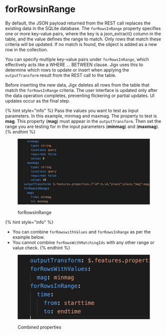 # forRowsinRange

By default, the JSON payload returned from the REST call replaces the existing data in the SQLite database. The `forRowsInRange` property specifies one or more key-value pairs, where the key is a json\_extract() column in the table, and the value defines the range to match. Only rows that match these criteria will be updated. If no match is found, the object is added as a new row in the collection.

You can specify multiple key-value pairs under `forRowsInRange`, which effectively acts like a WHERE ... BETWEEN clause. Jigx uses this to determine which rows to update or insert when applying the `outputTransform` result from the REST call to the table.

Before inserting the new data, Jigx deletes all rows from the table that match the `forRowsInRange` criteria. The user interface is updated only after the data operation completes, preventing flickering or partial updates. UI updates occur as the final step.

{% hint style="info" %}
Pass the values you want to test as input parameters. In this example, minmag and maxmag. The property to test is **mag**. This property (**mag**) must appear in the `outputTransform`. Then set the range you are testing for in the input parameters (**minmag**) and (**maxmag**).
{% endhint %}

<figure><img src="../../../../../.gitbook/assets/REST-forRowsRange.png" alt="forRowsInRange" width="563"><figcaption><p>forRowsInRange</p></figcaption></figure>

{% hint style="info" %}
* You can combine `forRowswithValues` and `forRowsInRange` as per the example below.
* You cannot combine `forRowsWithMatchingIds` with any other range or value check.
{% endhint %}

<figure><img src="../../../../../.gitbook/assets/REST-ForRowsCombined.png" alt="Combined properties" width="563"><figcaption><p>Combined properties</p></figcaption></figure>
